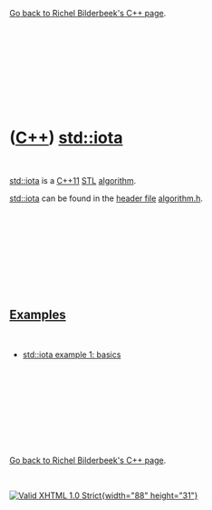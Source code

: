 

[Go back to Richel Bilderbeek's C++ page](Cpp.htm).

 

 

 

 

 

([C++](Cpp.htm)) [std::iota](CppStdIota.htm)
============================================

 

[std::iota](CppStdIota.htm) is a [C++11](Cpp11.htm) [STL](CppStl.htm)
[algorithm](CppAlgorithm.htm).

[std::iota](CppStdIota.htm) can be found in the [header
file](CppHeaderFile.htm) [algorithm.h](CppAlgorithmH.htm).

 

 

 

 

 

[Examples](CppExample.htm)
--------------------------

 

-   [std::iota example 1: basics](CppStdIotaExample1.htm)

 

 

 

 

 

[Go back to Richel Bilderbeek's C++ page](Cpp.htm).



 

[![Valid XHTML 1.0 Strict](valid-xhtml10.png){width="88"
height="31"}](http://validator.w3.org/check?uri=referer)
